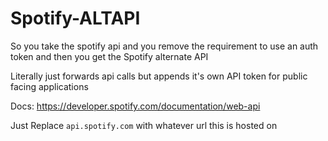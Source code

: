 # Spotify-ALTAPI
So you take the spotify api and you remove the requirement to use an auth token and then you get the Spotify alternate API

Literally just forwards api calls but appends it's own API token for public facing applications

Docs:
https://developer.spotify.com/documentation/web-api

Just Replace `api.spotify.com` with whatever url this is hosted on 
